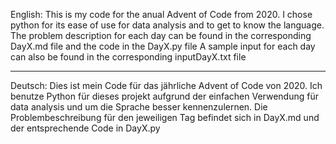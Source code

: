 English:
This is my code for the anual Advent of Code from 2020.
I chose python for its ease of use for data analysis and to get to know the language.
The problem description for each day can be found in the corresponding DayX.md file and the code in the DayX.py file
A sample input for each day can also be found in the corresponding inputDayX.txt file

-------------------------------------------------------------------------------------------------------------------
Deutsch:
Dies ist mein Code für das jährliche Advent of Code von 2020.
Ich benutze Python für dieses projekt aufgrund der einfachen Verwendung für data analysis und um die Sprache besser kennenzulernen.
Die Problembeschreibung für den jeweiligen Tag befindet sich in DayX.md und der entsprechende Code in DayX.py
